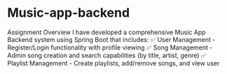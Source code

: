 # Music-app-backend
Assignment Overview I have developed a comprehensive Music App Backend system using Spring Boot that includes:  ✅ User Management - Register/Login functionality with profile viewing ✅ Song Management - Admin song creation and search capabilities (by title, artist, genre) ✅ Playlist Management - Create playlists, add/remove songs, and view user
